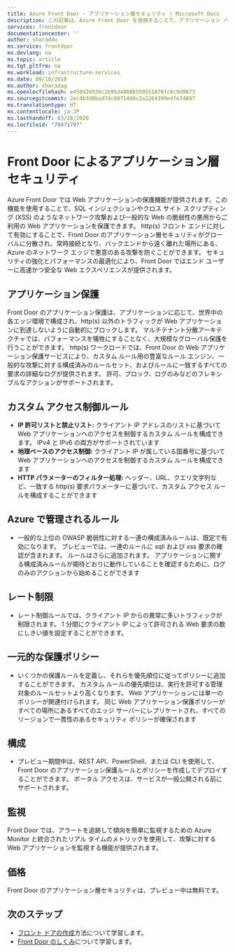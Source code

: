 ```yaml
---
title: Azure Front Door - アプリケーション層セキュリティ | Microsoft Docs
description: この記事は、Azure Front Door を使用することで、アプリケーション バックエンドをどのように安全に保護できるかを理解するのに役立ちます
services: frontdoor
documentationcenter: ''
author: sharad4u
ms.service: frontdoor
ms.devlang: na
ms.topic: article
ms.tgt_pltfrm: na
ms.workload: infrastructure-services
ms.date: 09/10/2018
ms.author: sharadag
ms.openlocfilehash: e458926930c1b95d48886559551878fc6c9d0673
ms.sourcegitcommit: 2ec4b3d0bad7dc0071400c2a2264399e4fe34897
ms.translationtype: HT
ms.contentlocale: ja-JP
ms.lasthandoff: 03/28/2020
ms.locfileid: "79471797"
---
```

# <a name="application-layer-security-with-front-door"></a>Front Door によるアプリケーション層セキュリティ
Azure Front Door では Web アプリケーションの保護機能が提供されます。この機能を使用することで、SQL インジェクションやクロス サイト スクリプティング (XSS) のようなネットワーク攻撃および一般的な Web の脆弱性の悪用からご利用の Web アプリケーションを保護できます。 http(s) フロント エンドに対して有効にすることで、Front Door のアプリケーション層セキュリティがグローバルに分散され、常時接続となり、バックエンドから遠く離れた場所にある、Azure のネットワーク エッジで悪意のある攻撃を防ぐことができます。 セキュリティの強化とパフォーマンスの最適化により、Front Door ではエンド ユーザーに高速かつ安全な Web エクスペリエンスが提供されます。

## <a name="application-protection"></a>アプリケーション保護
Front Door のアプリケーション保護は、アプリケーションに応じて、世界中の各エッジ環境で構成され、http(s) 以外のトラフィックが Web アプリケーションに到達しないように自動的にブロックします。 マルチテナント分散アーキテクチャでは、パフォーマンスを犠牲にすることなく、大規模なグローバル保護を行うことができます。 http(s) ワークロードでは、Front Door の Web アプリケーション保護サービスにより、カスタム ルール用の豊富なルール エンジン、一般的な攻撃に対する構成済みのルールセット、およびルールに一致するすべての要求の詳細なログが提供されます。 許可、ブロック、ログのみなどのフレキシブルなアクションがサポートされます。

## <a name="custom-access-control-rules"></a>カスタム アクセス制御ルール
- **IP 許可リストと禁止リスト:** クライアント IP アドレスのリストに基づいて Web アプリケーションへのアクセスを制御するカスタム ルールを構成できます。 IPv4 と lPv6 の両方がサポートされています
- **地理ベースのアクセス制御:** クライアント IP が属している国番号に基づいて Web アプリケーションへのアクセスを制御するカスタム ルールを構成できます
- **HTTP パラメーターのフィルター処理:** ヘッダー、URL、クエリ文字列など、一致する http(s) 要求パラメーターに基づいて、カスタム アクセス ルールを構成することができます

## <a name="azure-managed-rules"></a>Azure で管理されるルール
- 一般的な上位の OWASP 脆弱性に対する一連の構成済みルールは、既定で有効になります。 プレビューでは、一連のルールに sqli および xss 要求の確認が含まれます。 ルールはさらに追加されます。 アプリケーションに関する構成済みルールが期待どおりに動作していることを確認するために、ログのみのアクションから始めることができます 

## <a name="rate-limiting"></a>レート制限
- レート制御ルールでは、クライアント IP からの異常に多いトラフィックが制限されます。  1 分間にクライアント IP によって許可される Web 要求の数にしきい値を設定することができます。

## <a name="centralized-protection-policy"></a>一元的な保護ポリシー
- いくつかの保護ルールを定義し、それらを優先順位に従ってポリシーに追加することができます。 カスタム ルールの優先順位は、実行を許可する管理対象のルールセットより高くなります。 Web アプリケーションには単一のポリシーが関連付けられます。  同じ Web アプリケーション保護ポリシーがすべての場所にあるすべてのエッジ サーバーにレプリケートされ、すべてのリージョンで一貫性のあるセキュリティ ポリシーが確保されます

## <a name="configuration"></a>構成
- プレビュー期間中は、REST API、PowerShell、または CLI を使用して、Front Door のアプリケーション保護ルールとポリシーを作成してデプロイすることができます。 ポータル アクセスは、サービスが一般公開される前にサポートされます。 


## <a name="monitoring"></a>監視
Front Door では、アラートを追跡して傾向を簡単に監視するための Azure Monitor と統合されたリアル タイムのメトリックを使用して、攻撃に対する Web アプリケーションを監視する機能が提供されます。

## <a name="pricing"></a>価格
Front Door のアプリケーション層セキュリティは、プレビュー中は無料です。


## <a name="next-steps"></a>次のステップ

- [フロント ドアの作成](quickstart-create-front-door.md)方法について学習します。
- [Front Door のしくみ](front-door-routing-architecture.md)について学習します。
